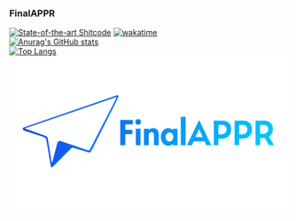 ### FinalAPPR

<!-- reserved for pic-->
[![State-of-the-art Shitcode](https://img.shields.io/static/v1?label=State-of-the-art&message=Shitcode&color=7B5804)](https://github.com/trekhleb/state-of-the-art-shitcode)  [![wakatime](https://wakatime.com/badge/user/666e741f-f7db-42f4-a03b-a68a0094187d.svg)](https://wakatime.com/@666e741f-f7db-42f4-a03b-a68a0094187d)<br>
[![Anurag's GitHub stats](https://github-readme-stats.vercel.app/api?username=SlimeMark&show_icons=true&text_color=ffffff&title_color=ffffff&icon_color=01b9f0&hide_border=true&bg_color=212121)](https://github.com/anuraghazra/github-readme-stats)<br>
[![Top Langs](https://github-readme-stats.vercel.app/api/top-langs/?username=SlimeMark&layout=compact&show_icons=true&text_color=ffffff&title_color=ffffff&icon_color=ffffff&hide_border=true&bg_color=212121)](https://github.com/anuraghazra/github-readme-stats)<br>
![FAPPR](https://raw.githubusercontent.com/SlimeMark/SlimeMark/main/FAalpha.png)
